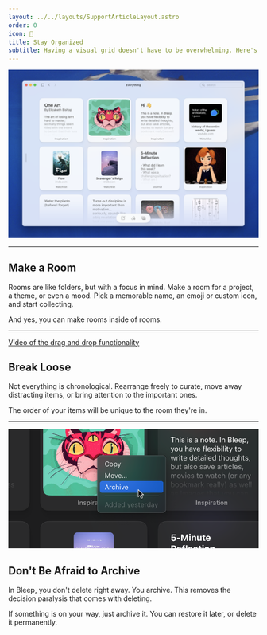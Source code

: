 ```yaml
---
layout: ../../layouts/SupportArticleLayout.astro
order: 0
icon: 🍱
title: Stay Organized
subtitle: Having a visual grid doesn't have to be overwhelming. Here's how to make it work for you.
---
```


![The Bleep app with a grid of content cards](./stay_organized/overview.png)

---

## Make a Room

Rooms are like folders, but with a focus in mind. Make a room for a project, a theme, or even a mood. Pick a memorable name, an emoji or custom icon, and start collecting.

And yes, you can make rooms inside of rooms.

---

[Video of the drag and drop functionality](/support/stay_organized/sorting_landscape.mp4)

## Break Loose

Not everything is chronological. Rearrange freely to curate, move away distracting items, or bring attention to the important ones.

The order of your items will be unique to the room they're in.

---

![The Bleep app with a grid of content cards](./stay_organized/archive.png)

## Don't Be Afraid to Archive

In Bleep, you don't delete right away. You archive. This removes the decision paralysis that comes with deleting.

If something is on your way, just archive it. You can restore it later, or delete it permanently.
